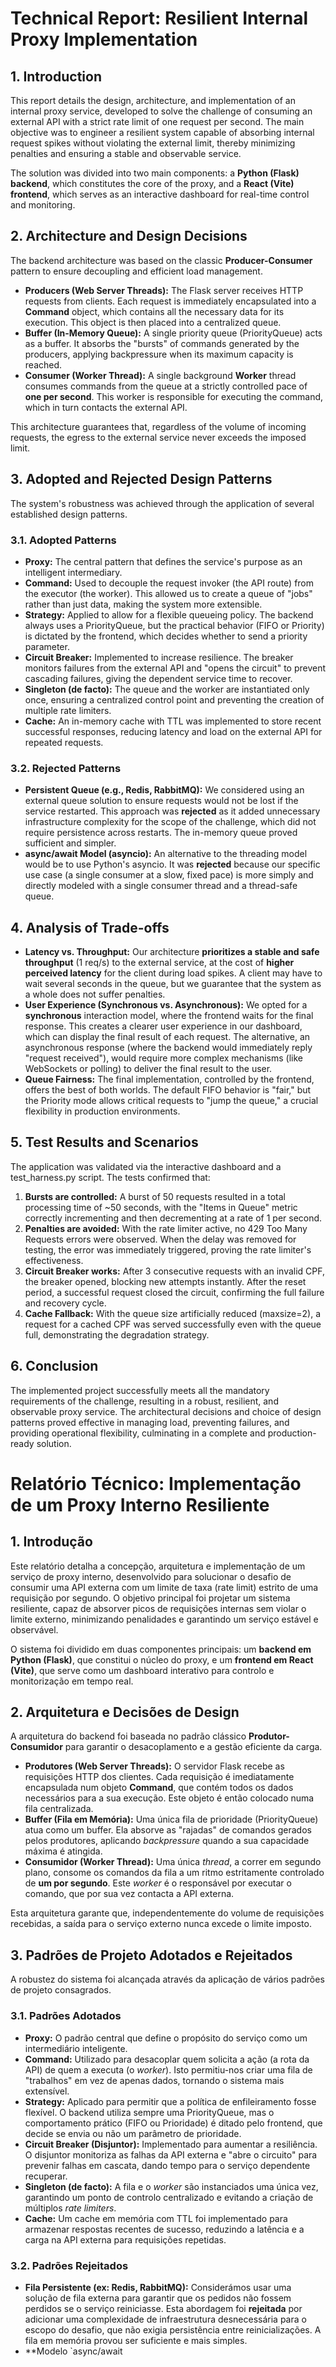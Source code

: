 # **Technical Report: Resilient Internal Proxy Implementation**

## **1\. Introduction**

This report details the design, architecture, and implementation of an internal proxy service, developed to solve the challenge of consuming an external API with a strict rate limit of one request per second. The main objective was to engineer a resilient system capable of absorbing internal request spikes without violating the external limit, thereby minimizing penalties and ensuring a stable and observable service.

The solution was divided into two main components: a **Python (Flask) backend**, which constitutes the core of the proxy, and a **React (Vite) frontend**, which serves as an interactive dashboard for real-time control and monitoring.

## **2\. Architecture and Design Decisions**

The backend architecture was based on the classic **Producer-Consumer** pattern to ensure decoupling and efficient load management.

* **Producers (Web Server Threads):** The Flask server receives HTTP requests from clients. Each request is immediately encapsulated into a **Command** object, which contains all the necessary data for its execution. This object is then placed into a centralized queue.  
* **Buffer (In-Memory Queue):** A single priority queue (PriorityQueue) acts as a buffer. It absorbs the "bursts" of commands generated by the producers, applying backpressure when its maximum capacity is reached.  
* **Consumer (Worker Thread):** A single background **Worker** thread consumes commands from the queue at a strictly controlled pace of **one per second**. This worker is responsible for executing the command, which in turn contacts the external API.

This architecture guarantees that, regardless of the volume of incoming requests, the egress to the external service never exceeds the imposed limit.

## **3\. Adopted and Rejected Design Patterns**

The system's robustness was achieved through the application of several established design patterns.

### **3.1. Adopted Patterns**

* **Proxy:** The central pattern that defines the service's purpose as an intelligent intermediary.  
* **Command:** Used to decouple the request invoker (the API route) from the executor (the worker). This allowed us to create a queue of "jobs" rather than just data, making the system more extensible.  
* **Strategy:** Applied to allow for a flexible queueing policy. The backend always uses a PriorityQueue, but the practical behavior (FIFO or Priority) is dictated by the frontend, which decides whether to send a priority parameter.  
* **Circuit Breaker:** Implemented to increase resilience. The breaker monitors failures from the external API and "opens the circuit" to prevent cascading failures, giving the dependent service time to recover.  
* **Singleton (de facto):** The queue and the worker are instantiated only once, ensuring a centralized control point and preventing the creation of multiple rate limiters.  
* **Cache:** An in-memory cache with TTL was implemented to store recent successful responses, reducing latency and load on the external API for repeated requests.

### **3.2. Rejected Patterns**

* **Persistent Queue (e.g., Redis, RabbitMQ):** We considered using an external queue solution to ensure requests would not be lost if the service restarted. This approach was **rejected** as it added unnecessary infrastructure complexity for the scope of the challenge, which did not require persistence across restarts. The in-memory queue proved sufficient and simpler.  
* **async/await Model (asyncio):** An alternative to the threading model would be to use Python's asyncio. It was **rejected** because our specific use case (a single consumer at a slow, fixed pace) is more simply and directly modeled with a single consumer thread and a thread-safe queue.

## **4\. Analysis of Trade-offs**

* **Latency vs. Throughput:** Our architecture **prioritizes a stable and safe throughput** (1 req/s) to the external service, at the cost of **higher perceived latency** for the client during load spikes. A client may have to wait several seconds in the queue, but we guarantee that the system as a whole does not suffer penalties.  
* **User Experience (Synchronous vs. Asynchronous):** We opted for a **synchronous** interaction model, where the frontend waits for the final response. This creates a clearer user experience in our dashboard, which can display the final result of each request. The alternative, an asynchronous response (where the backend would immediately reply "request received"), would require more complex mechanisms (like WebSockets or polling) to deliver the final result to the user.  
* **Queue Fairness:** The final implementation, controlled by the frontend, offers the best of both worlds. The default FIFO behavior is "fair," but the Priority mode allows critical requests to "jump the queue," a crucial flexibility in production environments.

## **5\. Test Results and Scenarios**

The application was validated via the interactive dashboard and a test\_harness.py script. The tests confirmed that:

1. **Bursts are controlled:** A burst of 50 requests resulted in a total processing time of \~50 seconds, with the "Items in Queue" metric correctly incrementing and then decrementing at a rate of 1 per second.  
2. **Penalties are avoided:** With the rate limiter active, no 429 Too Many Requests errors were observed. When the delay was removed for testing, the error was immediately triggered, proving the rate limiter's effectiveness.  
3. **Circuit Breaker works:** After 3 consecutive requests with an invalid CPF, the breaker opened, blocking new attempts instantly. After the reset period, a successful request closed the circuit, confirming the full failure and recovery cycle.  
4. **Cache Fallback:** With the queue size artificially reduced (maxsize=2), a request for a cached CPF was served successfully even with the queue full, demonstrating the degradation strategy.

## **6\. Conclusion**

The implemented project successfully meets all the mandatory requirements of the challenge, resulting in a robust, resilient, and observable proxy service. The architectural decisions and choice of design patterns proved effective in managing load, preventing failures, and providing operational flexibility, culminating in a complete and production-ready solution.

# **Relatório Técnico: Implementação de um Proxy Interno Resiliente**

## **1\. Introdução**

Este relatório detalha a concepção, arquitetura e implementação de um serviço de proxy interno, desenvolvido para solucionar o desafio de consumir uma API externa com um limite de taxa (rate limit) estrito de uma requisição por segundo. O objetivo principal foi projetar um sistema resiliente, capaz de absorver picos de requisições internas sem violar o limite externo, minimizando penalidades e garantindo um serviço estável e observável.

O sistema foi dividido em duas componentes principais: um **backend em Python (Flask)**, que constitui o núcleo do proxy, e um **frontend em React (Vite)**, que serve como um dashboard interativo para controlo e monitorização em tempo real.

## **2\. Arquitetura e Decisões de Design**

A arquitetura do backend foi baseada no padrão clássico **Produtor-Consumidor** para garantir o desacoplamento e a gestão eficiente da carga.

* **Produtores (Web Server Threads):** O servidor Flask recebe as requisições HTTP dos clientes. Cada requisição é imediatamente encapsulada num objeto **Command**, que contém todos os dados necessários para a sua execução. Este objeto é então colocado numa fila centralizada.  
* **Buffer (Fila em Memória):** Uma única fila de prioridade (PriorityQueue) atua como um buffer. Ela absorve as "rajadas" de comandos gerados pelos produtores, aplicando *backpressure* quando a sua capacidade máxima é atingida.  
* **Consumidor (Worker Thread):** Uma única *thread*, a correr em segundo plano, consome os comandos da fila a um ritmo estritamente controlado de **um por segundo**. Este *worker* é o responsável por executar o comando, que por sua vez contacta a API externa.

Esta arquitetura garante que, independentemente do volume de requisições recebidas, a saída para o serviço externo nunca excede o limite imposto.

## **3\. Padrões de Projeto Adotados e Rejeitados**

A robustez do sistema foi alcançada através da aplicação de vários padrões de projeto consagrados.

### **3.1. Padrões Adotados**

* **Proxy:** O padrão central que define o propósito do serviço como um intermediário inteligente.  
* **Command:** Utilizado para desacoplar quem solicita a ação (a rota da API) de quem a executa (o *worker*). Isto permitiu-nos criar uma fila de "trabalhos" em vez de apenas dados, tornando o sistema mais extensível.  
* **Strategy:** Aplicado para permitir que a política de enfileiramento fosse flexível. O backend utiliza sempre uma PriorityQueue, mas o comportamento prático (FIFO ou Prioridade) é ditado pelo frontend, que decide se envia ou não um parâmetro de prioridade.  
* **Circuit Breaker (Disjuntor):** Implementado para aumentar a resiliência. O disjuntor monitoriza as falhas da API externa e "abre o circuito" para prevenir falhas em cascata, dando tempo para o serviço dependente recuperar.  
* **Singleton (de facto):** A fila e o *worker* são instanciados uma única vez, garantindo um ponto de controlo centralizado e evitando a criação de múltiplos *rate limiters*.  
* **Cache:** Um cache em memória com TTL foi implementado para armazenar respostas recentes de sucesso, reduzindo a latência e a carga na API externa para requisições repetidas.

### **3.2. Padrões Rejeitados**

* **Fila Persistente (ex: Redis, RabbitMQ):** Considerámos usar uma solução de fila externa para garantir que os pedidos não fossem perdidos se o serviço reiniciasse. Esta abordagem foi **rejeitada** por adicionar uma complexidade de infraestrutura desnecessária para o escopo do desafio, que não exigia persistência entre reinicializações. A fila em memória provou ser suficiente e mais simples.  
* \*\*Modelo \`async/await